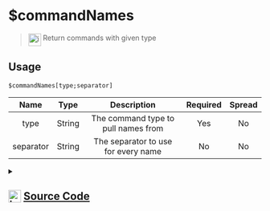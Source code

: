 # $commandNames
> <img align="top" src="https://upload.wikimedia.org/wikipedia/commons/thumb/e/e4/Infobox_info_icon.svg/160px-Infobox_info_icon.svg.png?20150409153300" alt="image" width="25" height="auto"> Return commands with given type
## Usage
```
$commandNames[type;separator]
```
| Name | Type | Description | Required | Spread
| :---: | :---: | :---: | :---: | :---: |
type | String | The command type to pull names from | Yes | No
separator | String | The separator to use for every name | No | No
<details>
<summary>
    
## <img align="top" src="https://cdn4.iconfinder.com/data/icons/iconsimple-logotypes/512/github-512.png" alt="image" width="25" height="auto">  [Source Code](https://github.com/tryforge/ForgeScript-V2/blob/main/src/native/commandNames.ts)
    
</summary>
    
```ts
import { ClientEvents } from "discord.js"
import { ArgType, NativeFunction, Return } from "../structures"

export default new NativeFunction({
    name: "$commandNames",
    version: "1.0.6",
    description: "Return commands with given type",
    brackets: true,
    args: [
        {
            name: "type",
            description: "The command type to pull names from",
            rest: false,
            required: true,
            type: ArgType.String
        },
        {
            name: "separator",
            description: "The separator to use for every name",
            rest: false,
            type: ArgType.String
        }
    ],
    unwrap: true,
    execute(ctx, [ type, sep ]) {
        return Return.success(ctx.client.commands.get(type as keyof ClientEvents).map(x => x.name).filter(Boolean).join(sep || ", "))
    }
})
```
    
</details>